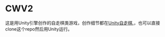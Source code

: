 # CWV2
这是用Unity引擎创作的自走棋类游戏，创作细节都在[Unity自走棋.](https://github.com/zbmsnj1/CWV2/blob/main/Unity%E8%87%AA%E8%B5%B0%E6%A3%8B.docx)，也可以直接clone这个repo然后用Unity运行。
